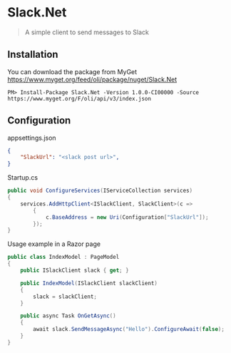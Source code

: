 # Slack.Net

> A simple client to send messages to Slack

## Installation

You can download the package from MyGet https://www.myget.org/feed/oli/package/nuget/Slack.Net

```
PM> Install-Package Slack.Net -Version 1.0.0-CI00000 -Source https://www.myget.org/F/oli/api/v3/index.json
```

## Configuration

appsettings.json

```json
{
	"SlackUrl": "<slack post url>",
}
```
Startup.cs

```cs
public void ConfigureServices(IServiceCollection services)
{
	services.AddHttpClient<ISlackClient, SlackClient>(c =>
		{
			c.BaseAddress = new Uri(Configuration["SlackUrl"]);
		});
}
```
Usage example in a Razor page

```cs
public class IndexModel : PageModel
{
    public ISlackClient slack { get; }

    public IndexModel(ISlackClient slackClient)
    {
        slack = slackClient;
    }

    public async Task OnGetAsync()
    {
        await slack.SendMessageAsync("Hello").ConfigureAwait(false);
    }
}
```
